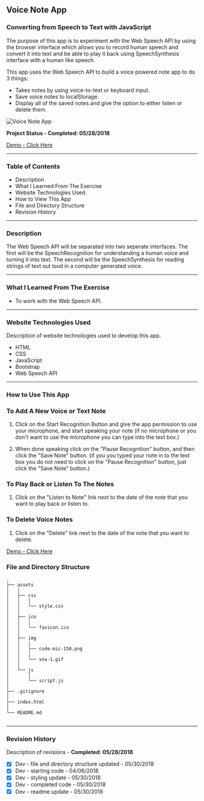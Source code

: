 ## Voice Note App
### Converting from Speech to Text with JavaScript

The purpose of this app is to experiment with the Web Speech API by using the browser interface which allows you to record human speech and convert it into text and be able to play it back using SpeechSynthesis interface with a human like speech. 

This app uses the Web Speech API to build a voice powered note app to do 3 things:

 - Takes notes by using voice-to-text or keyboard input.
 - Save voice notes to localStorage.
 - Display all of the saved notes and give the option to either listen or delete them.

![Voice Note App](blob/master/assets/img/vna-1.gif)


__Project Status - Completed: 05/28/2018__

[Demo - Click Here](https://www.dkmitt.com/mycoding/voice-note-app/index.html) 

----

### Table of Contents

  -  Description
  -  What I Learned From The Exercise
  -  Website Technologies Used
  -  How to View This App
  -  File and Directory Structure
  -  Revision History

----


### Description

The Web Speech API will be separated into two seperate interfaces. The first will be the SpeechRecognition for understanding a human voice and turning it into text. The second will be the SpeechSynthesis for reading strings of text out loud in a computer generated voice.


----


### What I Learned From The Exercise
- To work with the Web Speech API.


----


### Website Technologies Used

Description of website technologies used to develop this app.

- HTML
- CSS
- JavaScript
- Bootstrap
- Web Speech API

----


### How to Use This App

### To Add A New Voice or Text Note
1. ​Click on the Start Recognition Button and give the app permission to use your microphone, and start speaking your note (if no microphone or you don't want to use the microphone you can type into the text box.)

2. ​When done speaking click on the "Pause Recognition" button, and then click the "Save Note" button. (if you you typed your note in to the text box you do not need to click on the "Pause Recognition" button, just click the "Save Note" button.) 

### To Play Back or Listen To The Notes
1. Click on the "Listen to Note" link next to the date of the note that you want to play back or listen to.

### To Delete Voice Notes
1. Click on the "Delete" link next to the date of the note that you want to delete.



  [Demo - Click Here](https://www.dkmitt.com/mycoding/voice-note-app/index.html) 

### File and Directory Structure

```
.
├── assets
│   │
│   ├── css
│   │   │
│   │   └── style.css
│   │
│   ├── ico
│   │   │
│   │   └── favicon.ico
│   │
│   ├── img
│   │   │
│   │   ├── code-mic-150.png
│   │   │
│   │   └── vna-1.gif
│   │
│   └── js
│       │
│       └── script.js
│ 
├── .gitignore
│
├── index.html
│
└── README.md     
       
```

----


### Revision History 

Description of revisions - __Completed: 05/28/2018__

  - [x] Dev - file and directory structure updated - 05/30/2018
  - [x] Dev - starting code - 04/06/2018
  - [x] Dev - styling update - 05/30/2018
  - [x] Dev - completed code - 05/30/2018
  - [x] Dev - readme update - 05/30/2018